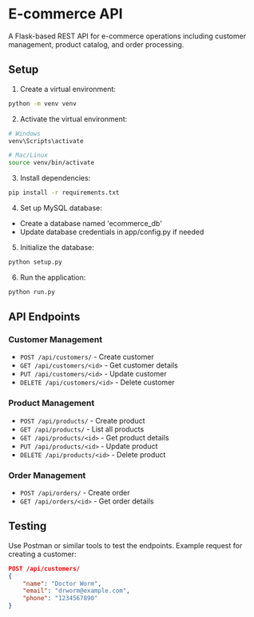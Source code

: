 # E-commerce API

A Flask-based REST API for e-commerce operations including customer management, product catalog, and order processing.

## Setup

1. Create a virtual environment:
```bash
python -m venv venv
```

2. Activate the virtual environment:
```bash
# Windows
venv\Scripts\activate

# Mac/Linux
source venv/bin/activate
```

3. Install dependencies:
```bash
pip install -r requirements.txt
```

4. Set up MySQL database:
- Create a database named 'ecommerce_db'
- Update database credentials in app/config.py if needed

5. Initialize the database:
```bash
python setup.py
```

6. Run the application:
```bash
python run.py
```

## API Endpoints

### Customer Management
- `POST /api/customers/` - Create customer
- `GET /api/customers/<id>` - Get customer details
- `PUT /api/customers/<id>` - Update customer
- `DELETE /api/customers/<id>` - Delete customer

### Product Management
- `POST /api/products/` - Create product
- `GET /api/products/` - List all products
- `GET /api/products/<id>` - Get product details
- `PUT /api/products/<id>` - Update product
- `DELETE /api/products/<id>` - Delete product

### Order Management
- `POST /api/orders/` - Create order
- `GET /api/orders/<id>` - Get order details

## Testing

Use Postman or similar tools to test the endpoints. Example request for creating a customer:

```json
POST /api/customers/
{
    "name": "Doctor Worm",
    "email": "drworm@example.com",
    "phone": "1234567890"
}
```